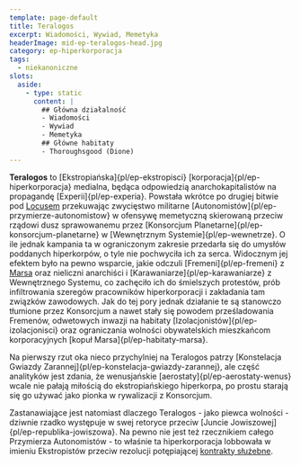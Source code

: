 ```yaml
---
template: page-default
title: Teralogos
excerpt: Wiadomości, Wywiad, Memetyka
headerImage: mid-ep-teralogos-head.jpg
category: ep-hiperkorporacja
tags:
  - niekanoniczne
slots:
  aside:
    - type: static
      content: |
        ## Główna działalność
        - Wiadomości
        - Wywiad
        - Memetyka
        ## Główne habitaty
        - Thoroughsgood (Dione)
---
```

**Teralogos** to [Ekstropiańska]{pl/ep-ekstropisci} [korporacja]{pl/ep-hiperkorporacja} medialna, będąca odpowiedzią anarchokapitalistów na propagandę [Experii]{pl/ep-experia}. Powstała wkrótce po drugiej bitwie pod [Locusem](#) przekuwając zwycięstwo militarne [Autonomistów]{pl/ep-przymierze-autonomistow} w ofensywę memetyczną skierowaną przeciw rządowi dusz sprawowanemu przez [Konsorcjum Planetarne]{pl/ep-konsorcjum-planetarne} w [Wewnętrznym Systemie]{pl/ep-wewnetrze}. O ile jednak kampania ta w ograniczonym zakresie przedarła się do umysłów poddanych hiperkorpów, o tyle nie pochwyciła ich za serca. Widocznym jej efektem było na pewno wsparcie, jakie odczuli [Fremeni]{pl/ep-fremeni} z [Marsa](#) oraz nieliczni anarchiści i [Karawaniarze]{pl/ep-karawaniarze} z Wewnętrznego Systemu, co zachęciło ich do śmielszych protestów, prób infiltrowania szeregów pracowników hiperkorporacji i zakładania tam związków zawodowych. Jak do tej pory jednak działanie te są stanowczo tłumione przez Konsorcjum a nawet stały się powodem prześladowania Fremenów, odwetowych inwazji na habitaty [Izolacjonistów]{pl/ep-izolacjonisci} oraz ograniczania wolności obywatelskich mieszkańcom korporacyjnych [kopuł Marsa]{pl/ep-habitaty-marsa}.

Na pierwszy rzut oka nieco przychylniej na Teralogos patrzy [Konstelacja Gwiazdy Zarannej]{pl/ep-konstelacja-gwiazdy-zarannej}, ale część analityków jest zdania, że wenusjańskie [aerostaty]{pl/ep-aerostaty-wenus} wcale nie pałają miłością do ekstropiańskiego hiperkorpa, po prostu starają się go używać jako pionka w rywalizacji z Konsorcjum.

Zastanawiające jest natomiast dlaczego Teralogos - jako piewca wolności - dziwnie rzadko występuje w swej retoryce przeciw [Juncie Jowiszowej]{pl/ep-republika-jowiszowa}. Na pewno nie jest też rzecznikiem całego Przymierza Autonomistów - to właśnie ta hiperkorporacja lobbowała w imieniu Ekstropistów przeciw rezolucji potępiającej [kontrakty służebne](#).